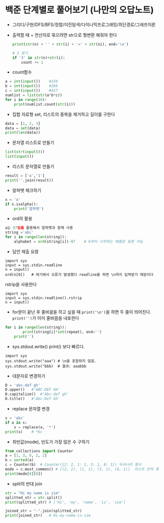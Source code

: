 # 백준 단계별로 풀어보기 (나만의 오답노트) 

+ 그리디/구현/DFS/BFS/정렬/이진탐색/다이나믹프로그래밍/최단경로/그래프이론

+ 출력할 때 + 연산자로 묶으려면 str으로 형변환 해줘야 한다

    ``` python
    print(str(n) + '' + str(i) + '=' + str(ni), end='\n')

    # 3 찾기
    if '3' in str(n)+str(i):
        count += 1
    ```


+ count함수
``` python
a = int(input())    #150
b = int(input())    #266
c = int(input())    #427
numlist = list(str(a*b*c))
for i in range(10):
    print(numlist.count(str(i)))
```

+ 집합 자료형 set, 리스트의 중복을 제거하고 길이를 구한다
``` python
data = [1, 2, 3]
data = set(data)
print(len(data))
```

+ 문자열 리스트로 만들기
``` python
list(str(input()))
list(input())
```

+ 리스트 문자열로 만들기
``` python
result = ['a','1']
print(''.join(result))
```

+ 알파벳 체크하기
``` python
x = 'a'
if x.isalpha():
    print('알파벳')
```

+ ord의 활용
``` python
a는 97임을 활용해서 알파벳과 함께 사용
string ='abc'
for i in range(len(string)):
    alphabet = ord(string[i])-97    # 0부터 시작하는 배열로 표현 가능
```

+ 답안 제출 요령
``` PyPy3
import sys
input = sys.stdin.readline
n = input()
ord(n[0])   # 여기에서 오류가 발생했다 readline을 하면 \n까지 입력받기 때문이다
```
rstrip을 사용한다
``` PyPy3
import sys
input = sys.stdin.readline().rstrip
n = input()
```

+ for문이 끝난 후 줄바꿈을 하고 싶을 때 `print('\n')`을 하면 두 줄이 띄어진다. `print('')`가 이미 줄바꿈을 내포한다
``` python
for i in range(len(string)):
        print(string[i]*int(repeat), end='')
    print('')
```

+ sys.stdout.write()    print() 보다 빠르다.
```
import sys
sys.stdout.write("aaa") # \n을 포함하지 않음.
sys.stdout.write("bbb)  # 결과: aaabbb
```

+ 대문자로 변경하기
``` python
D = 'abc-def gh'
D.upper()   #'ABC-DEF GH'
D.capitalize()  #'Abc-def gh'
D.title()   #'Abc-Def Gh'
```

+ replace 문자열 변경
``` python
s = 'abc'
if a in s:
    s = replace(a, '*')
print(s)    # *bc
```

+ 최빈값(mode), 빈도가 가장 많은 수 구하기
``` python
from collections import Counter
a = [1, 3, 8, 2, 2]
b = sorted(a)
c = Counter(b)  # Counter({2: 2, 1: 1, 3: 1, 8: 1}) 딕셔너리 형식
mode = c.most_common() # [(2, 2), (1, 1), (3, 1), (8, 1)]  리스트 안의 튜플 형식, 2차원 배열 늒김, [X][Y] Y의 내림차순 우선으로 정렬되고 나머지는 그대로기 때문에 X를 미리 정렬해야 한다. 
print(mode[0][0])
```

+ split의 반대 join
``` python
str = "Hi my name is sim" 
splitted_str = str.split() 
print(splitted_str) # ['Hi', 'my', 'name', 'is', 'sim'] 

joined_str = "-".join(splitted_str) 
print(joined_str)   # Hi-my-name-is-sim 
```